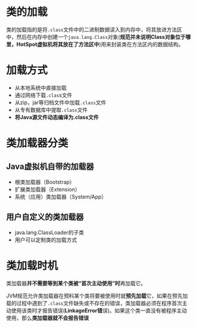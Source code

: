 # 类的加载
类的加载指的是将`.class`文件中的二进制数据读入到内存中，将其放进方法区中，然后在内存中创建一个`java.lang.Class`对象(**规范并未说明Class对象位于哪里，HotSpot虚拟机将其放在了方法区中**)用来封装类在方法区内的数据结构。

# 加载方式
* 从本地系统中直接加载
* 通过网络下载`.clas`s文件
* 从zip，jar等归档文件中加载`.class`文件
* 从专有数据库中提取`.class`文件
* **将Java源文件动态编译为.class文件**

# 类加载器分类
## Java虚拟机自带的加载器
* 根类加载器（Bootstrap）
* 扩展类加载器（Extension）
* 系统（应用）类加载器（System/App）

## 用户自定义的类加载器
* java.lang.ClassLoader的子类
* 用户可以定制类的加载方式

# 类加载时机
类加载器**并不需要等到某个类被“首次主动使用”时**再加载它。

JVM规范允许类加载器在预料某个类将要被使用时就**预先加载**它，如果在预先加载的过程中遇到了`.class`文件缺失或不存在的错误，类加载器必须在程序首次主动使用该类时才报告错误(**LinkageError错**误)。如果这个类一直没有被程序主动使用，那么**类加载器就不会报告错误**
